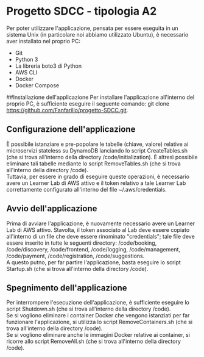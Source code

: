 # Progetto SDCC - tipologia A2
Per poter utilizzare l'applicazione, pensata per essere eseguita in un sistema Unix (in particolare noi abbiamo utilizzato Ubuntu), è necessario aver installato nel proprio PC:
- Git
- Python 3
- La libreria boto3 di Python
- AWS CLI
- Docker
- Docker Compose

##Installazione dell'applicazione
Per installare l'applicazione all'interno del proprio PC, è sufficiente eseguire il seguente comando: git clone https://github.com/Fanfarillo/progetto-SDCC.git.

## Configurazione dell'applicazione
È possibile istanziare e pre-popolare le tabelle (chiave, valore) relative ai microservizi stateless su DynamoDB lanciando lo script CreateTables.sh (che si trova all'interno della directory /code/initialization). È altresì possibile eliminare tali tabelle mediante lo script RemoveTables.sh (che si trova all'interno della directory /code).<br>
Tuttavia, per essere in grado di eseguire queste operazioni, è necessario avere un Learner Lab di AWS attivo e il token relativo a tale Learner Lab correttamente configurato all'interno del file ~/.aws/credentials.<br>

## Avvio dell'applicazione
Prima di avviare l'applicazione, è nuovamente necessario avere un Learner Lab di AWS attivo. Stavolta, il token associato al Lab deve essere copiato all'interno di un file che deve essere rinominato "credentials"; tale file deve essere inserito in tutte le seguenti directory: /code/booking, /code/discovery, /code/frontend, /code/logging, /code/management, /code/payment, /code/registration, /code/suggestions.<br>
A questo putno, per far partire l'applicazione, basta eseguire lo script Startup.sh (che si trova all'interno della directory /code).

## Spegnimento dell'applicazione
Per interrompere l'esecuzione dell'applicazione, è sufficiente eseguire lo script Shutdown.sh (che si trova all'interno della directory /code).<br>
Se si vogliono eliminare i container Docker che vengono istanziati per far funzionare l'applicazione, si utilizza lo script RemoveContainers.sh (che si trova all'interno della directory /code).<br>
Se si vogliono eliminare anche le immagini Docker relative ai container, si ricorre allo script RemoveAll.sh (che si trova all'interno della directory /code).
